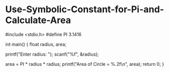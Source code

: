 # Use-Symbolic-Constant-for-Pi-and-Calculate-Area
#include <stdio.h>
#define PI 3.1416

int main() {
    float radius, area;

  printf("Enter radius: ");
    scanf("%f", &radius);

  area = PI * radius * radius;
    printf("Area of Circle = %.2f\n", area);
    return 0;
}
